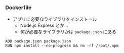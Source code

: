 ### Dockerfile
* アプリに必要なライブラリをインストール
  - Node.js Express とか...
  - 何が必要なライブラリかは `package.json` にある

```
ADD package.json package.json
RUN npm install --no-progress && rm -rf /root/.npm
```
